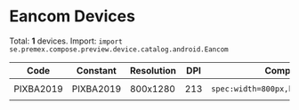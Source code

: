 # Eancom Devices

Total: **1** devices. Import: `import se.premex.compose.preview.device.catalog.android.Eancom`

| Code | Constant | Resolution | DPI | Compose Spec | Preview Usage |
|------|----------|------------|-----|-------------|---------------|
| PIXBA2019 | PIXBA2019 | 800x1280 | 213 | `spec:width=800px,height=1280px,dpi=213` | `@Preview(device = Eancom.PIXBA2019)` |

<!-- Generated automatically. Do not edit manually. -->
